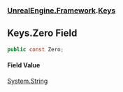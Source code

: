 ### [UnrealEngine.Framework](./UnrealEngine-Framework.md 'UnrealEngine.Framework').[Keys](./Keys.md 'UnrealEngine.Framework.Keys')
## Keys.Zero Field
  
```csharp
public const Zero;
```
#### Field Value
[System.String](https://docs.microsoft.com/en-us/dotnet/api/System.String 'System.String')  
